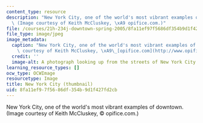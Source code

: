 ```yaml
---
content_type: resource
description: "New York City, one of the world's most vibrant examples of downtown.\
  \ (Image courtesy of Keith McCluskey, \xA9 opifice.com.)"
file: /courses/21h-234j-downtown-spring-2005/8fa11ef97f5686df354b9d1f427fd2cb_21h-234js05-th.jpg
file_type: image/jpeg
image_metadata:
  caption: "New York City, one of the world's most vibrant examples of downtown. (Image\
    \ courtesy of Keith McCluskey, \xA9\_[opifice.com](http://www.opifice.com/).)"
  credit: ''
  image-alt: A photograph looking up from the streets of New York City.
learning_resource_types: []
ocw_type: OCWImage
resourcetype: Image
title: New York City (thumbnail)
uid: 8fa11ef9-7f56-86df-354b-9d1f427fd2cb
---
```

New York City, one of the world's most vibrant examples of downtown. (Image courtesy of Keith McCluskey, © opifice.com.)

